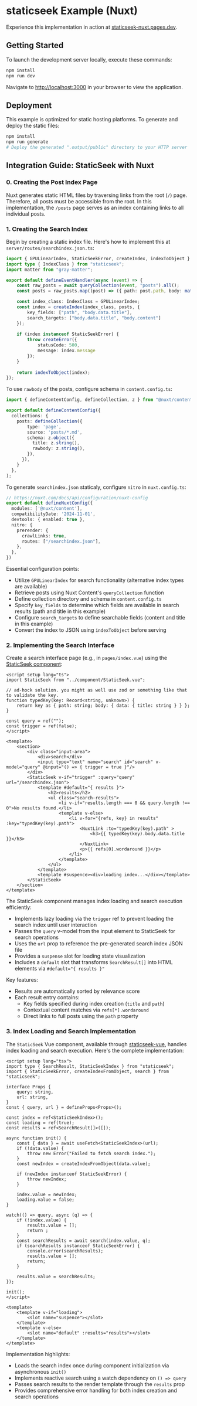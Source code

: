 # staticseek Example (Nuxt)

Experience this implementation in action at [staticseek-nuxt.pages.dev](https://staticseek-nuxt.pages.dev/).

## Getting Started

To launch the development server locally, execute these commands:

```bash
npm install
npm run dev
```

Navigate to [http://localhost:3000](http://localhost:3000) in your browser to view the application.

## Deployment

This example is optimized for static hosting platforms. To generate and deploy the static files:

```bash
npm install
npm run generate
# Deploy the generated ".output/public" directory to your HTTP server
```

## Integration Guide: StaticSeek with Nuxt

### 0. Creating the Post Index Page

Nuxt generates static HTML files by traversing links from the root (`/`) page. Therefore, all posts must be accessible from the root. In this implementation, the `/posts` page serves as an index containing links to all individual posts.

### 1. Creating the Search Index

Begin by creating a static index file. Here's how to implement this at `server/routes/searchindex.json.ts`:

```typescript
import { GPULinearIndex, StaticSeekError, createIndex, indexToObject } from "staticseek";
import type { IndexClass } from "staticseek";
import matter from "gray-matter";

export default defineEventHandler(async (event) => {
    const raw_posts = await queryCollection(event, "posts").all();
    const posts = raw_posts.map((post) => ({ path: post.path, body: matter(post.rawbody.replaceAll("\\n", "\n")) }));

    const index_class: IndexClass = GPULinearIndex;
    const index = createIndex(index_class, posts, { 
        key_fields: ["path", "body.data.title"], 
        search_targets: ["body.data.title", "body.content"] 
    });
    
    if (index instanceof StaticSeekError) {
        throw createError({
            statusCode: 500,
            message: index.message
        });
    }
    
    return indexToObject(index);
});
```

To use `rawbody` of the posts, configure schema in `content.config.ts`:

```typescript
import { defineContentConfig, defineCollection, z } from "@nuxt/content";

export default defineContentConfig({
  collections: {
    posts: defineCollection({
        type: 'page',
        source: 'posts/*.md',
        schema: z.object({
          title: z.string(),
          rawbody: z.string(),
        }),
      }),
    }
  },
);
```

To generate `searchindex.json` staticaly, configure `nitro` in `nuxt.config.ts`:

```typescript
// https://nuxt.com/docs/api/configuration/nuxt-config
export default defineNuxtConfig({
  modules: ['@nuxt/content'],
  compatibilityDate: '2024-11-01',
  devtools: { enabled: true },
  nitro: {
    prerender: {
      crawlLinks: true,
      routes: ["/searchindex.json"],
    },
  },
})
```

Essential configuration points:
- Utilize `GPULinearIndex` for search functionality (alternative index types are available)
- Retrieve posts using Nuxt Content's `queryCollection` function
- Define collection directory and schema in `content.config.ts`
- Specify `key_fields` to determine which fields are available in search results (path and title in this example)
- Configure `search_targets` to define searchable fields (content and title in this example)
- Convert the index to JSON using `indexToObject` before serving

### 2. Implementing the Search Interface

Create a search interface page (e.g., in `pages/index.vue`) using the [StaticSeek component](https://github.com/osawa-naotaka/staticseek-vue):

```vue
<script setup lang="ts">
import StaticSeek from "../component/StaticSeek.vue";

// ad-hock solution. you might as well use zod or something like that to validate the key.
function typedKey(key: Record<string, unknown>) {
    return key as { path: string; body: { data: { title: string } } };
}

const query = ref("");
const trigger = ref(false);
</script>

<template>
    <section>
        <div class="input-area">
            <div>search</div>
            <input type="text" name="search" id="search" v-model="query" @input="() => { trigger = true }"/>
        </div>
        <StaticSeek v-if="trigger" :query="query" url="/searchindex.json">
            <template #default="{ results }">
                <h2>results</h2>
                <ul class="search-results">
                    <li v-if="results.length === 0 && query.length !== 0">No results found.</li>
                    <template v-else>
                        <li v-for="{refs, key} in results" :key="typedKey(key).path">
                            <NuxtLink :to="typedKey(key).path" >
                                <h3>{{ typedKey(key).body.data.title }}</h3>
                            </NuxtLink>
                            <p>{{ refs[0].wordaround }}</p>
                        </li>
                    </template>
                </ul>
            </template>
            <template #suspence><div>loading index...</div></template>
        </StaticSeek>
    </section>
</template>
```

The StaticSeek component manages index loading and search execution efficiently:
- Implements lazy loading via the `trigger` ref to prevent loading the search index until user interaction
- Passes the `query` v-model from the input element to StaticSeek for search operations
- Uses the `url` prop to reference the pre-generated search index JSON file
- Provides a `suspense` slot for loading state visualization
- Includes a `default` slot that transforms `SearchResult[]` into HTML elements via `#default="{ results }"`

Key features:
- Results are automatically sorted by relevance score
- Each result entry contains:
  - Key fields specified during index creation (`title` and `path`)
  - Contextual content matches via `refs[*].wordaround`
  - Direct links to full posts using the `path` property

### 3. Index Loading and Search Implementation

The `StaticSeek` Vue component, available through [staticseek-vue](https://github.com/osawa-naotaka/staticseek-vue), handles index loading and search execution. Here's the complete implementation:

```vue
<script setup lang="tsx">
import type { SearchResult, StaticSeekIndex } from "staticseek";
import { StaticSeekError, createIndexFromObject, search } from "staticseek";

interface Props {
    query: string,
    url: string,
}
const { query, url } = defineProps<Props>();

const index = ref<StaticSeekIndex>();
const loading = ref(true);
const results = ref<SearchResult[]>([]);

async function init() {
    const { data } = await useFetch<StaticSeekIndex>(url);
    if (!data.value) {
        throw new Error("Failed to fetch search index.");
    }
    const newIndex = createIndexFromObject(data.value);

    if (newIndex instanceof StaticSeekError) {
        throw newIndex;
    }

    index.value = newIndex;
    loading.value = false;
}

watch(() => query, async (q) => {
    if (!index.value) {
        results.value = [];
        return ;
    }
    const searchResults = await search(index.value, q);
    if (searchResults instanceof StaticSeekError) {
        console.error(searchResults);
        results.value = [];
        return;
    }

    results.value = searchResults;
});

init();
</script>

<template>
    <template v-if="loading">
        <slot name="suspence"></slot>
    </template>
    <template v-else>
        <slot name="default" :results="results"></slot>
    </template>
</template>
```

Implementation highlights:
- Loads the search index once during component initialization via asynchronous `init()`
- Implements reactive search using a watch dependency on `() => query`
- Passes search results to the render template through the `results` prop
- Provides comprehensive error handling for both index creation and search operations
